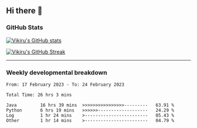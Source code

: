 ## Hi there 👋

### GitHub Stats

[![Vikiru's GitHub stats](https://github-readme-stats.vercel.app/api?username=vikiru&theme=nightowl&include_all_commits=true&count_private=true&hide=stars,contribs&show_icons=true)](https://github.com/anuraghazra/github-readme-stats)

[![Vikiru's GitHub Streak](https://streak-stats.demolab.com/?user=vikiru&theme=nightowl&hide_border=true&date_format=M%20j%5B%2C%20Y%5D)](https://github.com/DenverCoder1/github-readme-streak-stats)

---

### Weekly developmental breakdown

<!--START_SECTION:waka-->

```text
From: 17 February 2023 - To: 24 February 2023

Total Time: 26 hrs 3 mins

Java         16 hrs 39 mins  >>>>>>>>>>>>>>>>---------   63.91 %
Python       6 hrs 19 mins   >>>>>>-------------------   24.29 %
Log          1 hr 24 mins    >------------------------   05.43 %
Other        1 hr 14 mins    >------------------------   04.79 %
```

<!--END_SECTION:waka-->
